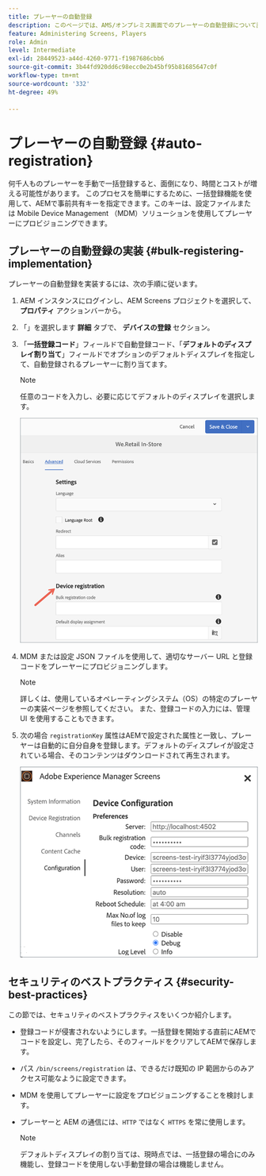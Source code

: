 ```yaml
---
title: プレーヤーの自動登録
description: このページでは、AMS/オンプレミス画面でのプレーヤーの自動登録について説明します。
feature: Administering Screens, Players
role: Admin
level: Intermediate
exl-id: 28449523-a44d-4260-9771-f1987686cbb6
source-git-commit: 3b44fd920dd6c98ecc0e2b45bf95b81685647c0f
workflow-type: tm+mt
source-wordcount: '332'
ht-degree: 49%

---
```


# プレーヤーの自動登録 {#auto-registration}

何千人ものプレーヤーを手動で一括登録すると、面倒になり、時間とコストが増える可能性があります。 このプロセスを簡単にするために、一括登録機能を使用して、AEMで事前共有キーを指定できます。このキーは、設定ファイルまたは Mobile Device Management （MDM）ソリューションを使用してプレーヤーにプロビジョニングできます。

## プレーヤーの自動登録の実装 {#bulk-registering-implementation}

プレーヤーの自動登録を実装するには、次の手順に従います。

1. AEM インスタンスにログインし、AEM Screens プロジェクトを選択して、 **プロパティ** アクションバーから。
1. 「」を選択します **詳細** タブで、 **デバイスの登録** セクション。

1. 「**一括登録コード**」フィールドで自動登録コード、「**デフォルトのディスプレイ割り当て**」フィールドでオプションのデフォルトディスプレイを指定して、自動登録されるプレーヤーに割り当てます。

   >[!NOTE]
   >任意のコードを入力し、必要に応じてデフォルトのディスプレイを選択します。

   ![画像](/help/user-guide/assets/auto-registration/auto-register1.png)
1. MDM または設定 JSON ファイルを使用して、適切なサーバー URL と登録コードをプレーヤーにプロビジョニングします。

   >[!NOTE]
   >詳しくは、使用しているオペレーティングシステム（OS）の特定のプレーヤーの実装ページを参照してください。 また、登録コードの入力には、管理 UI を使用することもできます。

1. 次の場合 `registrationKey` 属性はAEMで設定された属性と一致し、プレーヤーは自動的に自分自身を登録します。デフォルトのディスプレイが設定されている場合、そのコンテンツはダウンロードされて再生されます。

   ![画像](/help/user-guide/assets/auto-registration/auto-register2.png)

## セキュリティのベストプラクティス {#security-best-practices}

この節では、セキュリティのベストプラクティスをいくつか紹介します。

* 登録コードが侵害されないようにします。一括登録を開始する直前にAEMでコードを設定し、完了したら、そのフィールドをクリアしてAEMで保存します。

* パス `/bin/screens/registration` は、できるだけ既知の IP 範囲からのみアクセス可能なように設定できます。

* MDM を使用してプレーヤーに設定をプロビジョニングすることを検討します。

* プレーヤーと AEM の通信には、`HTTP` ではなく `HTTPS` を常に使用します。

  >[!NOTE]
  >デフォルトディスプレイの割り当ては、現時点では、一括登録の場合にのみ機能し、登録コードを使用しない手動登録の場合は機能しません。
